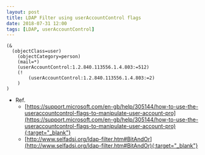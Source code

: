 ```yaml
---
layout: post
title: LDAP Filter using userAccountControl flags
date: 2018-07-31 12:00
tags: [LDAP, userAccountControl]
---
```



```vbnet
(&
  (objectClass=user)
    (objectCategory=person)
    (mail=*)
    (userAccountControl:1.2.840.113556.1.4.803:=512)
    (!
        (userAccountControl:1.2.840.113556.1.4.803:=2)
    )
)
```


- Ref.
	- [https://support.microsoft.com/en-gb/help/305144/how-to-use-the-useraccountcontrol-flags-to-manipulate-user-account-pro](https://support.microsoft.com/en-gb/help/305144/how-to-use-the-useraccountcontrol-flags-to-manipulate-user-account-pro){:target="_blank"}
	- [http://www.selfadsi.org/ldap-filter.htm#BitAndOr](http://www.selfadsi.org/ldap-filter.htm#BitAndOr){:target="_blank"}

